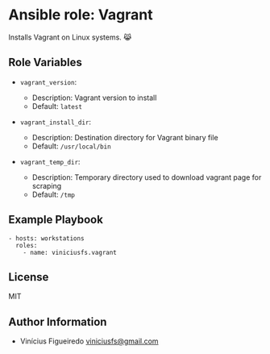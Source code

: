 # Ansible role: Vagrant

Installs Vagrant on Linux systems. :joy_cat:


## Role Variables

* `vagrant_version`:
    - Description: Vagrant version to install
    - Default: `latest`

* `vagrant_install_dir`:
    - Description: Destination directory for Vagrant binary file
    - Default: `/usr/local/bin`

* `vagrant_temp_dir`:
    - Description: Temporary directory used to download vagrant page for scraping
    - Default: `/tmp`


## Example Playbook

    - hosts: workstations
      roles:
        - name: viniciusfs.vagrant


## License

MIT


## Author Information

* Vinícius Figueiredo <viniciusfs@gmail.com>
